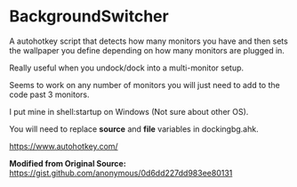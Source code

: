 # BackgroundSwitcher
A autohotkey script that detects how many monitors you have and then sets the wallpaper you define depending on how many monitors are plugged in. 

Really useful when you undock/dock into a multi-monitor setup. 

Seems to work on any number of monitors you will just need to add to the code past 3 monitors.

I put mine in shell:startup on Windows (Not sure about other OS).

You will need to replace <b>source</b> and <b>file</b> variables in dockingbg.ahk.

https://www.autohotkey.com/

<b>Modified from Original Source:</b> https://gist.github.com/anonymous/0d6dd227dd983ee80131
